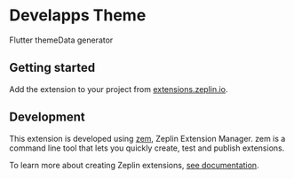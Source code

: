# Develapps Theme

Flutter themeData generator

## Getting started

Add the extension to your project from [extensions.zeplin.io](https://extensions.zeplin.io).

<!--- Template for output section
## Output

```
sample code snippet
```
-->

<!--- Template for options section
## Options

#### Sample option

Sample option providing sample functionality.

--->

## Development

This extension is developed using [zem](https://github.com/zeplin/zem), Zeplin Extension Manager. zem is a command line tool that lets you quickly create, test and publish extensions.

To learn more about creating Zeplin extensions, [see documentation](https://github.com/zeplin/zeplin-extension-documentation).
